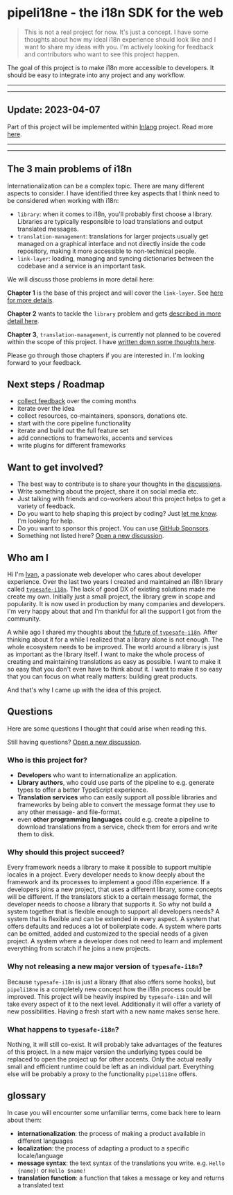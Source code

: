# pipeli18ne - the i18n SDK for the web

> This is not a real project for now. It's just a concept. I have some thoughts about how my ideal i18n experience should look like and I want to share my ideas with you. I'm actively looking for feedback and contributors who want to see this project happen.

The goal of this project is to make i18n more accessible to developers. It should be easy to integrate into any project and any workflow.

---
---

## Update: 2023-04-07

Part of this project will be implemented within [Inlang](https://inlang.com/) project. Read more [here](https://github.com/pipeli18ne/RFC/discussions/26).

---
---


## The 3 main problems of i18n

Internationalization can be a complex topic. There are many different aspects to consider. I have identified three key aspects that I think need to be considered when working with i18n:

 - `library`: when it comes to i18n, you'll probably first choose a library. Libraries are typically responsible to load translations and output translated messages.
 - `translation-management`: translations for larger projects usually get managed on a graphical interface and not directly inside the code repository, making it more accessible to non-technical people.
 - `link-layer`: loading, managing and syncing dictionaries between the codebase and a service is an important task.

We will discuss those problems in more detail here:

**Chapter 1** is the base of this project and will cover the `link-layer`. See [here for more details](https://github.com/pipeli18ne/RFC/blob/main/01-link-layer.md).

**Chapter 2** wants to tackle the `library` problem and gets [described in more detail here](https://github.com/pipeli18ne/RFC/blob/main/02-library.md).

**Chapter 3**, `translation-management`, is currently not planned to be covered within the scope of this project. I have [written down some thoughts here](https://github.com/pipeli18ne/RFC/blob/main/03-translation-management.md).

Please go through those chapters if you are interested in. I'm looking forward to your feedback.

<!---------------------------------------------------------------------------------------------------------->

## Next steps / Roadmap

 - [collect feedback](https://github.com/pipeli18ne/RFC/discussions) over the coming months
 - iterate over the idea
 - collect resources, co-maintainers, sponsors, donations etc.
 - start with the core pipeline functionality
 - iterate and build out the full feature set
 - add connections to frameworks, accents and services
 - write plugins for different frameworks

## Want to get involved?

 - The best way to contribute is to share your thoughts in the [discussions](https://github.com/pipeli18ne/RFC/discussions).
 - Write something about the project, share it on social media etc.
 - Just talking with friends and co-workers about this project helps to get a variety of feedback.
 - Do you want to help shaping this project by coding? Just [let me know](https://github.com/pipeli18ne/RFC/discussions/7). I'm looking for help.
 - Do you want to sponsor this project. You can use [GitHub Sponsors](https://github.com/sponsors/ivanhofer).
 - Something not listed here? [Open a new discussion](https://github.com/pipeli18ne/RFC/discussions).


<!---------------------------------------------------------------------------------------------------------->

## Who am I

Hi I'm [Ivan](http://github.com/ivanhofer), a passionate web developer who cares about developer experience.
Over the last two years I created and maintained an i18n library called [`typesafe-i18n`](http://github.com/ivanhofer/typesafe-i18n). The lack of good DX of existing solutions made me create my own. Initially just a small project, the library grew in scope and popularity. It is now used in production by many companies and developers. I'm very happy about that and I'm thankful for all the support I got from the community.

A while ago I shared my thoughts about [the future of `typesafe-i18n`](https://github.com/ivanhofer/typesafe-i18n/discussions/324). After thinking about it for a while I realized that a library alone is not enough. The whole ecosystem needs to be improved. The world around a library is just as important as the library itself. I want to make the whole process of creating and maintaining translations as easy as possible. I want to make it so easy that you don't even have to think about it. I want to make it so easy that you can focus on what really matters: building great products.

And that's why I came up with the idea of this project.

## Questions

Here are some questions I thought that could arise when reading this.

Still having questions? [Open a new discussion](https://github.com/pipeli18ne/RFC/discussions).

### Who is this project for?

 - **Developers** who want to internationalize an application.
 - **Library authors**, who could use parts of the pipeline to e.g. generate types to offer a better TypeScript experience.
 - **Translation services** who can easily support all possible libraries and frameworks by being able to convert the message format they use to any other message- and file-format.
 - even **other programming languages** could e.g. create a pipeline to download translations from a service, check them for errors and write them to disk.

### Why should this project succeed?

Every framework needs a library to make it possible to support multiple locales in a project.
Every developer needs to know deeply about the framework and its processes to implement a good i18n experience. If a developers joins a new project, that uses a different library, some concepts will be different. If the translators stick to a certain message format, the developer needs to choose a library that supports it.
So why not build a system together that is flexible enough to support all developers needs? A system that is flexible and can be extended in every aspect. A system that offers defaults and reduces a lot of boilerplate code. A system where parts can be omitted, added and customized to the special needs of a given project. A system where a developer does not need to learn and implement everything from scratch if he joins a new projects.

### Why not releasing a new major version of `typesafe-i18n`?

Because `typesafe-i18n` is just a library (that also offers some hooks), but `pipeli18ne` is a completely new concept how the i18n process could be improved. This project will be heavily inspired by `typesafe-i18n` and will take every aspect of it to the next level. Additionally it will offer a variety of new possibilities. Having a fresh start with a new name makes sense here.

### What happens to `typesafe-i18n`?

Nothing, it will still co-exist. It will probably take advantages of the features of this project. In a new major version the underlying types could be replaced to open the project up for other accents. Only the actual really small and efficient runtime could be left as an individual part. Everything else will be probably a proxy to the functionality `pipeli18ne` offers.

<!---------------------------------------------------------------------------------------------------------->

## glossary

In case you will encounter some unfamiliar terms, come back here to learn about them:

 - **internationalization**: the process of making a product available in different languages
 - **localization**: the process of adapting a product to a specific locale/language
 - **message syntax**: the text syntax of the translations you write. e.g. `Hello {name}!` or `Hello $name!`
 - **translation function**: a function that takes a message or key and returns a translated text

